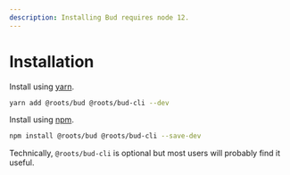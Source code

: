 ```yaml
---
description: Installing Bud requires node 12.
---
```


# Installation

Install using [yarn](https://classic.yarnpkg.com).

```sh
yarn add @roots/bud @roots/bud-cli --dev
```

Install using [npm](https://npmjs.com).

```sh
npm install @roots/bud @roots/bud-cli --save-dev
```

Technically, `@roots/bud-cli` is optional but most users will probably find it useful.
